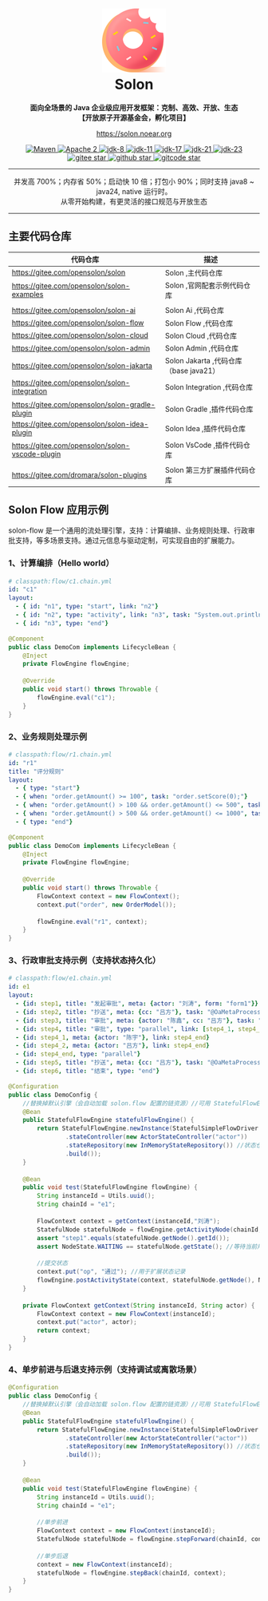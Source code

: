 <h1 align="center" style="text-align:center;">
<img src="solon_icon.png" width="128" />
<br />
Solon
</h1>
<p align="center">
	<strong>面向全场景的 Java 企业级应用开发框架：克制、高效、开放、生态</strong>
    <br/>
    <strong>【开放原子开源基金会，孵化项目】</strong>
</p>
<p align="center">
	<a href="https://solon.noear.org/">https://solon.noear.org</a>
</p>

<p align="center">
    <a target="_blank" href="https://central.sonatype.com/search?q=org.noear%3Asolon-parent">
        <img src="https://img.shields.io/maven-central/v/org.noear/solon.svg?label=Maven%20Central" alt="Maven" />
    </a>
    <a target="_blank" href="LICENSE">
		<img src="https://img.shields.io/:License-Apache2-blue.svg" alt="Apache 2" />
	</a>
    <a target="_blank" href="https://www.oracle.com/java/technologies/javase/javase-jdk8-downloads.html">
		<img src="https://img.shields.io/badge/JDK-8-green.svg" alt="jdk-8" />
	</a>
    <a target="_blank" href="https://www.oracle.com/java/technologies/javase/jdk11-archive-downloads.html">
		<img src="https://img.shields.io/badge/JDK-11-green.svg" alt="jdk-11" />
	</a>
    <a target="_blank" href="https://www.oracle.com/java/technologies/javase/jdk17-archive-downloads.html">
		<img src="https://img.shields.io/badge/JDK-17-green.svg" alt="jdk-17" />
	</a>
    <a target="_blank" href="https://www.oracle.com/java/technologies/javase/jdk21-archive-downloads.html">
		<img src="https://img.shields.io/badge/JDK-21-green.svg" alt="jdk-21" />
	</a>
    <a target="_blank" href="https://www.oracle.com/java/technologies/javase/jdk23-archive-downloads.html">
		<img src="https://img.shields.io/badge/JDK-23-green.svg" alt="jdk-23" />
	</a>
    <br />
    <a target="_blank" href='https://gitee.com/noear/solon/stargazers'>
		<img src='https://gitee.com/noear/solon/badge/star.svg' alt='gitee star'/>
	</a>
    <a target="_blank" href='https://github.com/noear/solon/stargazers'>
		<img src="https://img.shields.io/github/stars/noear/solon.svg?style=flat&logo=github" alt="github star"/>
	</a>
    <a target="_blank" href='https://gitcode.com/opensolon/solon/star'>
		<img src='https://gitcode.com/opensolon/solon/star/badge.svg' alt='gitcode star'/>
	</a>
</p>

<hr />

<p align="center">
并发高 700%；内存省 50%；启动快 10 倍；打包小 90%；同时支持 java8 ~ java24, native 运行时。
<br/>
从零开始构建，有更灵活的接口规范与开放生态
</p>

<hr />

## 主要代码仓库



| 代码仓库                                            | 描述                               | 
|-------------------------------------------------|----------------------------------| 
| https://gitee.com/opensolon/solon               | Solon ,主代码仓库                     | 
| https://gitee.com/opensolon/solon-examples      | Solon ,官网配套示例代码仓库                |
|                                                 |                                  |
| https://gitee.com/opensolon/solon-ai            | Solon Ai ,代码仓库                   | 
| https://gitee.com/opensolon/solon-flow          | Solon Flow ,代码仓库                 | 
| https://gitee.com/opensolon/solon-cloud         | Solon Cloud ,代码仓库                | 
| https://gitee.com/opensolon/solon-admin         | Solon Admin ,代码仓库                | 
| https://gitee.com/opensolon/solon-jakarta       | Solon Jakarta ,代码仓库（base java21） | 
| https://gitee.com/opensolon/solon-integration   | Solon Integration ,代码仓库          | 
|                                                 |                                  |
| https://gitee.com/opensolon/solon-gradle-plugin | Solon Gradle ,插件代码仓库             | 
| https://gitee.com/opensolon/solon-idea-plugin   | Solon Idea ,插件代码仓库               | 
| https://gitee.com/opensolon/solon-vscode-plugin | Solon VsCode ,插件代码仓库             | 
|                                                 |                                  |
| https://gitee.com/dromara/solon-plugins         | Solon 第三方扩展插件代码仓库                | 

## Solon Flow 应用示例

solon-flow 是一个通用的流处理引擎，支持：计算编排、业务规则处理、行政审批支持，等多场景支持。通过元信息与驱动定制，可实现自由的扩展能力。

### 1、计算编排（Hello world）

```yaml
# classpath:flow/c1.chain.yml
id: "c1"
layout: 
  - { id: "n1", type: "start", link: "n2"}
  - { id: "n2", type: "activity", link: "n3", task: "System.out.println(\"hello world!\");"}
  - { id: "n3", type: "end"}
```

```java
@Component
public class DemoCom implements LifecycleBean {
    @Inject 
    private FlowEngine flowEngine;
    
    @Override
    public void start() throws Throwable {
        flowEngine.eval("c1");
    }
}
```

### 2、业务规则处理示例

```yaml
# classpath:flow/r1.chain.yml
id: "r1"
title: "评分规则"
layout:
  - { type: "start"}
  - { when: "order.getAmount() >= 100", task: "order.setScore(0);"}
  - { when: "order.getAmount() > 100 && order.getAmount() <= 500", task: "order.setScore(100);"}
  - { when: "order.getAmount() > 500 && order.getAmount() <= 1000", task: "order.setScore(500);"}
  - { type: "end"}
```

```java
@Component
public class DemoCom implements LifecycleBean {
    @Inject 
    private FlowEngine flowEngine;
    
    @Override
    public void start() throws Throwable {
        FlowContext context = new FlowContext();
        context.put("order", new OrderModel());
        
        flowEngine.eval("r1", context);
    }
}
```

### 3、行政审批支持示例（支持状态持久化）

```yaml
# classpath:flow/e1.chain.yml
id: e1
layout:
  - {id: step1, title: "发起审批", meta: {actor: "刘涛", form: "form1"}}
  - {id: step2, title: "抄送", meta: {cc: "吕方"}, task: "@OaMetaProcessCom"}
  - {id: step3, title: "审批", meta: {actor: "陈鑫", cc: "吕方"}, task: "@OaMetaProcessCom"}
  - {id: step4, title: "审批", type: "parallel", link: [step4_1, step4_2]}
  - {id: step4_1, meta: {actor: "陈宇"}, link: step4_end}
  - {id: step4_2, meta: {actor: "吕方"}, link: step4_end}
  - {id: step4_end, type: "parallel"}
  - {id: step5, title: "抄送", meta: {cc: "吕方"}, task: "@OaMetaProcessCom"}
  - {id: step6, title: "结束", type: "end"}
```

```java
@Configuration
public class DemoConfig {
    //替换掉默认引擎（会自动加载 solon.flow 配置的链资源）//可用 StatefulFlowEngine 或 FlowEngine 注入
    @Bean
    public StatefulFlowEngine statefulFlowEngine() {
        return StatefulFlowEngine.newInstance(StatefulSimpleFlowDriver.builder()
                .stateController(new ActorStateController("actor"))
                .stateRepository(new InMemoryStateRepository()) //状态仓库（支持持久化）
                .build());
    }

    @Bean
    public void test(StatefulFlowEngine flowEngine) {
        String instanceId = Utils.uuid();
        String chainId = "e1";

        FlowContext context = getContext(instanceId,"刘涛");
        StatefulNode statefulNode = flowEngine.getActivityNode(chainId, context);
        assert "step1".equals(statefulNode.getNode().getId());
        assert NodeState.WAITING == statefulNode.getState(); //等待当前用户处理

        //提交状态
        context.put("op", "通过"); //用于扩展状态记录
        flowEngine.postActivityState(context, statefulNode.getNode(), NodeState.COMPLETED);
    }

    private FlowContext getContext(String instanceId, String actor) {
        FlowContext context = new FlowContext(instanceId);
        context.put("actor", actor);
        return context;
    }
}
```


### 4、单步前进与后退支持示例（支持调试或离散场景）


```java
@Configuration
public class DemoConfig {
    //替换掉默认引擎（会自动加载 solon.flow 配置的链资源）//可用 StatefulFlowEngine 或 FlowEngine 注入
    @Bean
    public StatefulFlowEngine statefulFlowEngine() {
        return StatefulFlowEngine.newInstance(StatefulSimpleFlowDriver.builder()
                .stateController(new ActorStateController("actor"))
                .stateRepository(new InMemoryStateRepository()) //状态仓库（支持持久化）
                .build());
    }

    @Bean
    public void test(StatefulFlowEngine flowEngine) {
        String instanceId = Utils.uuid();
        String chainId = "e1";

        //单步前进
        FlowContext context = new FlowContext(instanceId);
        StatefulNode statefulNode = flowEngine.stepForward(chainId, context);
        
        //单步后退
        context = new FlowContext(instanceId);
        statefulNode = flowEngine.stepBack(chainId, context);
    }
}
```